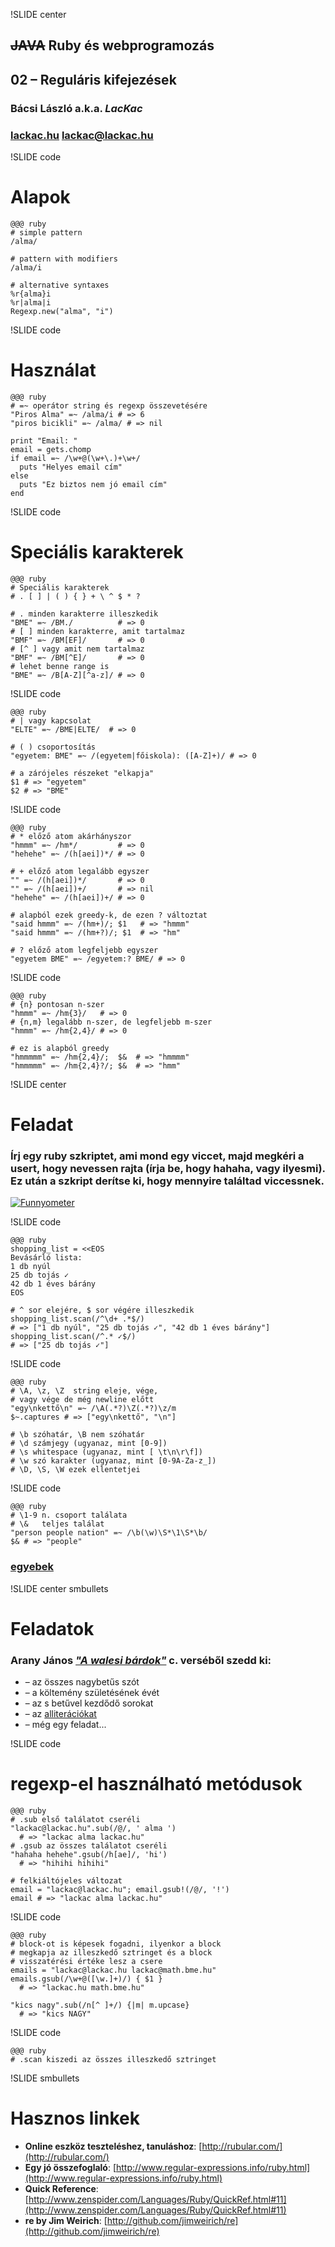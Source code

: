 !SLIDE center
## <del>JAVA</del> Ruby és webprogramozás
## 02 – Reguláris kifejezések

### **Bácsi László a.k.a. *LacKac***
### [lackac.hu](http://lackac.hu) lackac@lackac.hu

!SLIDE code
# Alapok

    @@@ ruby
    # simple pattern
    /alma/
    
    # pattern with modifiers
    /alma/i
    
    # alternative syntaxes
    %r{alma}i
    %r|alma|i
    Regexp.new("alma", "i")

!SLIDE code
# Használat

    @@@ ruby
    # =~ operátor string és regexp összevetésére
    "Piros Alma" =~ /alma/i # => 6
    "piros bicikli" =~ /alma/ # => nil

    print "Email: "
    email = gets.chomp
    if email =~ /\w+@(\w+\.)+\w+/
      puts "Helyes email cím"
    else
      puts "Ez biztos nem jó email cím"
    end

!SLIDE code
# Speciális karakterek

    @@@ ruby
    # Speciális karakterek
    # . [ ] | ( ) { } + \ ^ $ * ?

    # . minden karakterre illeszkedik
    "BME" =~ /BM./          # => 0
    # [ ] minden karakterre, amit tartalmaz
    "BMF" =~ /BM[EF]/       # => 0
    # [^ ] vagy amit nem tartalmaz
    "BMF" =~ /BM[^E]/       # => 0
    # lehet benne range is
    "BME" =~ /B[A-Z][^a-z]/ # => 0

!SLIDE code

    @@@ ruby
    # | vagy kapcsolat
    "ELTE" =~ /BME|ELTE/  # => 0

    # ( ) csoportosítás
    "egyetem: BME" =~ /(egyetem|főiskola): ([A-Z]+)/ # => 0

    # a zárójeles részeket "elkapja"
    $1 # => "egyetem"
    $2 # => "BME"

!SLIDE code

    @@@ ruby
    # * előző atom akárhányszor
    "hmmm" =~ /hm*/         # => 0
    "hehehe" =~ /(h[aei])*/ # => 0

    # + előző atom legalább egyszer
    "" =~ /(h[aei])*/       # => 0
    "" =~ /(h[aei])+/       # => nil
    "hehehe" =~ /(h[aei])+/ # => 0

    # alapból ezek greedy-k, de ezen ? változtat
    "said hmmm" =~ /(hm+)/; $1   # => "hmmm"
    "said hmmm" =~ /(hm+?)/; $1  # => "hm"

    # ? előző atom legfeljebb egyszer
    "egyetem BME" =~ /egyetem:? BME/ # => 0

!SLIDE code

    @@@ ruby
    # {n} pontosan n-szer
    "hmmm" =~ /hm{3}/   # => 0
    # {n,m} legalább n-szer, de legfeljebb m-szer
    "hmmm" =~ /hm{2,4}/ # => 0

    # ez is alapból greedy
    "hmmmmm" =~ /hm{2,4}/;  $&  # => "hmmmm"
    "hmmmmm" =~ /hm{2,4}?/; $&  # => "hmm"

!SLIDE center
# Feladat

### Írj egy ruby szkriptet, ami mond egy viccet, majd megkéri a usert, hogy nevessen rajta (írja be, hogy hahaha, vagy ilyesmi). Ez után a szkript derítse ki, hogy mennyire találtad viccessnek.

[![Funnyometer](funnyometer.gif)](http://www.drewheffron.com/index.php?/project/etc/)

!SLIDE code

    @@@ ruby
    shopping_list = <<EOS
    Bevásárló lista:
    1 db nyúl
    25 db tojás ✓
    42 db 1 éves bárány
    EOS

    # ^ sor elejére, $ sor végére illeszkedik
    shopping_list.scan(/^\d+ .*$/)
    # => ["1 db nyúl", "25 db tojás ✓", "42 db 1 éves bárány"]
    shopping_list.scan(/^.* ✓$/)
    # => ["25 db tojás ✓"]

!SLIDE code

    @@@ ruby
    # \A, \z, \Z  string eleje, vége,
    # vagy vége de még newline előtt
    "egy\nkettő\n" =~ /\A(.*?)\Z(.*?)\z/m
    $~.captures # => ["egy\nkettő", "\n"]

    # \b szóhatár, \B nem szóhatár
    # \d számjegy (ugyanaz, mint [0-9])
    # \s whitespace (ugyanaz, mint [ \t\n\r\f])
    # \w szó karakter (ugyanaz, mint [0-9A-Za-z_])
    # \D, \S, \W ezek ellentetjei

!SLIDE code

    @@@ ruby
    # \1-9 n. csoport találata
    # \&   teljes találat
    "person people nation" =~ /\b(\w)\S*\1\S*\b/
    $& # => "people"

### [egyebek](http://www.zenspider.com/Languages/Ruby/QuickRef.html#11)

!SLIDE center smbullets
# Feladatok
### Arany János [*"A walesi bárdok"*](/walesi_bardok.txt) c. verséből szedd ki:

* – az összes nagybetűs szót
* – a költemény születésének évét
* – az s betűvel kezdődő sorokat
* – az [alliterációkat](http://hu.wikipedia.org/wiki/Alliter%C3%A1ci%C3%B3#Bet.C5.B1r.C3.ADm_.28alliter.C3.A1ci.C3.B3.29)
* – még egy feladat...

!SLIDE code
# regexp-el használható metódusok

    @@@ ruby
    # .sub első találatot cseréli
    "lackac@lackac.hu".sub(/@/, ' alma ')
      # => "lackac alma lackac.hu"
    # .gsub az összes találatot cseréli
    "hahaha hehehe".gsub(/h[ae]/, 'hi')
      # => "hihihi hihihi"

    # felkiáltójeles változat
    email = "lackac@lackac.hu"; email.gsub!(/@/, '!')
    email # => "lackac alma lackac.hu"

!SLIDE code

    @@@ ruby
    # block-ot is képesek fogadni, ilyenkor a block
    # megkapja az illeszkedő sztringet és a block
    # visszatérési értéke lesz a csere
    emails = "lackac@lackac.hu lackac@math.bme.hu"
    emails.gsub(/\w+@([\w.]+)/) { $1 }
      # => "lackac.hu math.bme.hu"

    "kics nagy".sub(/n[^ ]+/) {|m| m.upcase}
      # => "kics NAGY"

!SLIDE code

    @@@ ruby
    # .scan kiszedi az összes illeszkedő sztringet


!SLIDE smbullets
# Hasznos linkek

* **Online eszköz teszteléshez, tanuláshoz**:
[http://rubular.com/](http://rubular.com/)
* **Egy jó összefoglaló**: [http://www.regular-expressions.info/ruby.html](http://www.regular-expressions.info/ruby.html)
* **Quick Reference**: [http://www.zenspider.com/Languages/Ruby/QuickRef.html#11](http://www.zenspider.com/Languages/Ruby/QuickRef.html#11)
* **re by Jim Weirich**: [http://github.com/jimweirich/re](http://github.com/jimweirich/re)
